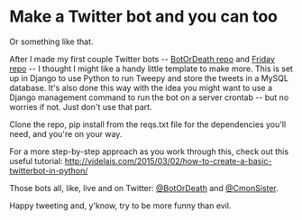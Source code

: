 Make a Twitter bot and you can too
==================================

Or something like that. 

After I made my first couple Twitter bots -- [BotOrDeath repo](http://github.com/thejqs/BotOrDeath) and [Friday repo](http://github.com/thejqs/CmonSister) -- I thought I might like a handy little template to make more. This is set up in Django to use Python to run Tweepy and store the tweets in a MySQL database. It's also done this way with the idea you might want to use a Django management command to run the bot on a server crontab -- but no worries if not. Just don't use that part.

Clone the repo, pip install from the reqs.txt file for the dependencies you'll need, and you're on your way.

For a more step-by-step approach as you work through this, check out this useful tutorial: <http://videlais.com/2015/03/02/how-to-create-a-basic-twitterbot-in-python/>

Those bots all, like, live and on Twitter: [@BotOrDeath](http://twitter.com/BotOrDeath) and [@CmonSister](http://twitter.com/CmonSister).

Happy tweeting and, y'know, try to be more funny than evil.